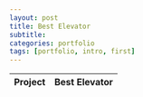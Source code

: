 ```yaml
---
layout: post
title: Best Elevator
subtitle: 
categories: portfolio
tags: [portfolio, intro, first]
---
```


|Project	|Best Elevator|	
|:-----------|:-----------|
